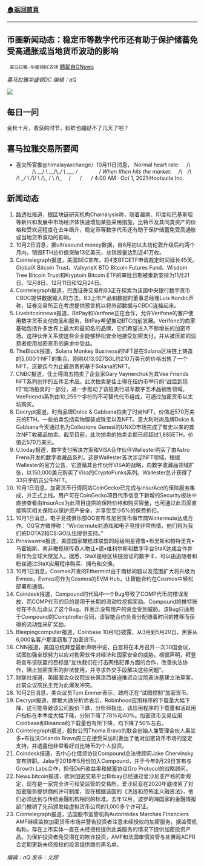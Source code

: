 ###  [:house:返回首頁](https://github.com/ourhimalayas/txt)
---


## 币圈新闻动态：稳定币等数字代币还有助于保护储蓄免受高通胀或当地货币波动的影响
` 喜马拉雅-华盛顿DC农场` [轉載自GNews](https://gnews.org/zh-hans/1568609/)

*喜马拉雅华盛顿DC 编辑：aQ*

![](http://himalayawashingtondc.org/wp-content/uploads/2021/07/ScreenShot-2021-07-31-at-16.20.22@2x.png)



## 每日一问





金秋十月，收获的时节，蚂蚱也蹦跶不了几天了吧？





## 喜马拉雅交易所要闻





- 喜交所官推@himalayaxchange）10月11日消息，
Normal heart rate:
    ⠀ /\⠀ ⠀ ⠀ ⠀ /\ 
\_\_/ \ \_\_/\\_\_/ \ \_\_\_
\/⠀ ⠀ ⠀ ⠀ \/
    When #hcn hits the market:
    ⠀ /\⠀ /\⠀ /\ 
\_/ \ /\\_/ \ /\\_ / \ /\\_
⠀ \/⠀⠀ \/⠀⠀ \/
4:00 AM · Oct 1, 2021·Hootsuite Inc.






## 新闻动态





1. 路透社报道，据区块链研究机构Chainalysis称，随着越南、印度和巴基斯坦等新兴和发展中市场经济体快速增加某些采用措施，比特币及其同类资产的价格和受欢迎程度在去年飙升，稳定币等数字代币还有助于保护储蓄免受高通胀或当地货币波动的影响。
2. 10月2日消息，据ultrasound.money数据，自8月初以太坊伦敦升级后约两个月内，销毁ETH总价值突破13亿美元，总销毁量达到近41万枚。
3. Cointelegraph报道，美国SEC宣布，将4支BTCETF申请裁定时间延长45天。GlobalX Bitcoin Trust、ValkyrieX BTO Bitcoin Futures Fund、Wisdom Tree Bitcoin Trust和Kryptoin Bitcoin ETF的审批日期被重新安排为11月21日、12月8日、12月11日和12月24日。
4. Cointelegraph报道，巴西证券交易所B3正在探索为该国中央银行数字货币CBDC提供数据输入的方法。B3上市产品和数据的董事总经理Luis Kondic声称，证券交易所正在考虑提供预言机以将外部数据与CBDC连接起来。
5. Livebitcoinnews报道，BitPay和Verifone正在合作，允许Verifone的客户使用数字货币支付商品和服务，BitPay希望推动BTC向前发展。Verifone的商家基础包括许多世界上最大和最知名的品牌，它们希望进入不断增长的加密市场。这种伙伴关系使这些企业能够轻松安全地接受加密支付，并从被压抑的消费者使用加密货币的需求中受益。
6. TheBlock报道，Solana Monkey Business的NFT是在Solana区块链上铸造的5,000个NFT的集合，刚刚以13,027SOL约210万美元的价格出售了一个NFT，这是迄今为止最昂贵的基于Solana的NFT。
7. CNBC报道，佳士得周五拍卖了企业家Gary Vaynerchuk为其Vee Friends NFT系列创作的五件艺术品。此次拍卖是佳士得在纽约市举行的“战后到现时”现场拍卖的一部分，进一步推动了该拍卖行进军数字艺术品销售领域。VeeFriends系列由10,255个字符的不可替代代币组成，可通过加密货币以太坊购买。
8. Decrypt报道，时尚品牌Dolce & Gabbana拍卖了时尚NFT，价值近570万美元的ETH。一些拍卖包括实物服装或珠宝以及NFT。意大利时尚品牌Dolce & Gabbana今天通过名为Collezione Genesi的UNXD市场完成了有史以来的首次NFT收藏品拍卖。截至目前，此次拍卖的拍卖金额已经超过1,885ETH，价值近570万美元。
9. U.today报道，数字支付解决方案和VISA合作伙伴Wallester购买了由Astro Frens开发的数字收藏品系列。这是Wallester首次涉足NFT领域，根据Wallester的官方公告，它遵循其合作伙伴VISA的战略，向数字收藏品领域扩张，以150,000美元购买了Visa的CryptoPunks系列。Wallester总计获得了33只宇航员公牛NFT。
10. 10月1日消息，加密货币行情网站CoinGecko已完成与InsurAce的保险服务集成，并正式上线。用户可在CoinGecko项目代币信息下新增的Security板块中直接查看由InsurAce为此项目提供的保险价格和购买容量，也可通过此页面直接购买相关保险以保护资产安全，并享受至少5%的保费折扣。
11. 10月1日消息，电子竞技俱乐部OG宣布与加密货币做市商Wintermute达成合作。OG官方微博称：“Wintermute对游戏和电子竞技非常热情，他们将为我们的DOTA2和CS:GO队伍提供支持。”
12. Prnewswire报道，美国国家橄榄球联盟的超级明星德鲁•布里斯和帕特里克•马霍姆斯、南非橄榄球传奇人物让•德•维利尔斯和数字平台StaX达成合作并将作为全球大使加入。据悉，StaX是经区块链验证的数字卡，可以由追随者和粉丝通过StaX应用程序购买、拥有和交换。
13. 10月1日消息，Cosmos开发的Ethermint由于商标问题以及范围扩大将升级为Evmos，Evmos将作为Cosmos的EVM Hub，让智能合约在Cosmos中轻松部署和通信。
14. Coindesk报道，Compound的代码中一个Bug导致了COMP代币的错误发放，而COMP代币的目的是用于长期的流动性挖掘奖励。Compound的推特账号在不久后承认了这个Bug，并表示没有用户的资金受到威胁。该Bug只适用于Compound的Comptroller合同，该智能合约负责分配随着时间的推移而获得的流动性采矿奖励。
15. Bleepingcomputer报道，Coinbase 10月1日披露，从3月到5月20日，黑客从6,000名客户那里窃取了加密货币。
16. CNN报道，美国总统拜登最新声明中说，白宫将在本月召开一次30国会议，试图加强全球努力以应对勒索软件对经济和国家安全的威胁。根据声明，拜登将宣布该联盟的目标是“加快我们在打击网络犯罪方面的合作，改善执法协作，阻止加密货币的非法使用，并寻求外交手段解决这些问题”。
17. 财联社报道，美国国会众议院议长佩洛西被迫推迟众议院表决基建立法草案，此前众议院民主党为此爆发冲突。
18. 10月2日消息，美众议员Tom Emmer表示，政府正在“试图控制”加密货币。
19. Decrypt报道，摩根大通分析师表示，Robinhood应用程序的下载量大幅下降，这可能导致该公司股价下跌，分析师指出，该应用程序的下载量和活跃用户指标在本季度大幅下降，分别下降了78%和40%。加密货币交易应用Coinbase和Binance的下载量也有所下降，均下降了50%左右。
20. Cointelegraph报道，股权公司Thoma Bravo的联合创始人兼管理合伙人奥兰多•布拉沃Orlando Bravo周三在接受采访时表达了他对加密货币市场的坚定支持，并透露他非常看好对比特币的个人投资。
21. Coindesk报道，去中心化借贷协议Compound总法律顾问Jake Chervinsky宣布辞职。Jake于2019年5月份加入Compound，并于今年9月29日宣布与Growth Labs合作，担任DeFi收益率和储蓄协议Gro Protocol的战略顾问。
22. News.bitcoin报道，欧洲加密交易平台Bitbay已经通过爱沙尼亚严格的新规定，现在是一家完全许可和受监管的交易所。爱沙尼亚在2020年底收紧了对加密服务提供商的许可制度，现在根据该国的《洗钱和恐怖主义融资法》，他们必须达到与传统金融机构相同的标准。去年12月，波罗的海国家的金融情报部门撤销了先前颁发给虚拟货币公司的1,000多个许可证。
23. Cointelegraph报道，法国股市监管机构Autoritédes Marchés Financiers AMF继续监控加密货币市场并警告投资者注意未经授权的加密服务。据监管机构称，存在上市实体一直在未经授权提供此类服务的情况下提供加密投资产品。为保护投资者免受潜在的欺诈投资，AMF和法国审慎监管与处置局ACPR会定期更新未经授权的投资提供商的黑名单。





*编辑：aQ
发布：文顾*
